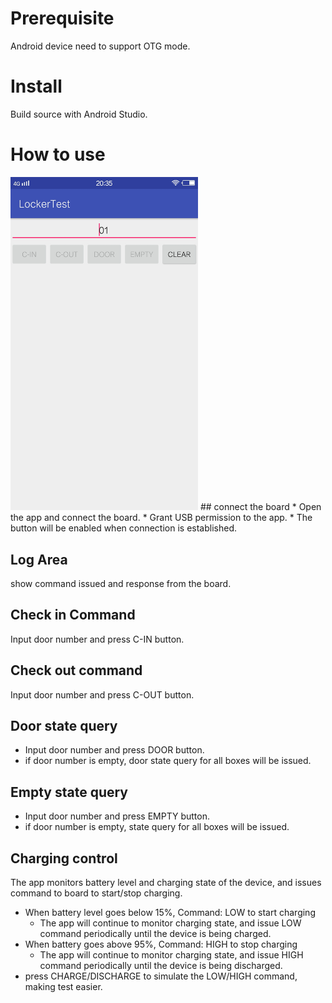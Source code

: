 # Prerequisite
Android device need to support OTG mode.

# Install
Build source with Android Studio.

# How to use
<img src="images/1.jpg" width="300px">
## connect the board
* Open the app and connect the board. 
* Grant USB permission to the app.
* The button will be enabled when connection is established.

## Log Area
 show command issued and response from the board.
## Check in Command
Input door number and press C-IN button.
## Check out command
Input door number and press C-OUT button.
## Door state query
* Input door number and press DOOR button.
* if door number is empty, door state query for all boxes will be issued.

## Empty state query
* Input door number and press EMPTY button.
* if door number is empty, state query for all boxes will be issued.

## Charging control
The app monitors battery level and charging state of the device, and issues command to board to start/stop charging.
* When battery level goes below 15%, Command: LOW to start charging
  * The app will continue to monitor charging state, and issue LOW command periodically until the device is being charged.
* When battery goes above 95%, Command: HIGH to stop charging
  * The app will continue to monitor charging state, and issue HIGH command periodically until the device is being discharged.
* press CHARGE/DISCHARGE to simulate the LOW/HIGH command, making test easier.